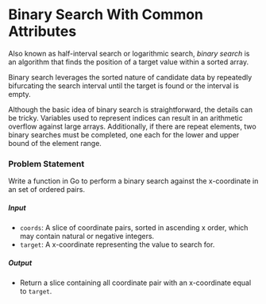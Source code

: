 # Binary Search With Common Attributes

Also known as half-interval search or logarithmic search, *binary search* is an algorithm that finds the position of a target value within a sorted array.

Binary search leverages the sorted nature of candidate data by repeatedly bifurcating the search interval until the target is found or the interval is empty.

Although the basic idea of binary search is straightforward, the details can be tricky. Variables used to represent indices can result in an arithmetic overflow against large arrays. Additionally, if there are repeat elements, two binary searches must be completed, one each for the lower and upper bound of the element range.

### Problem Statement

Write a function in Go to perform a binary search against the x-coordinate in an set of ordered pairs.

##### Input
- `coords`: A slice of coordinate pairs, sorted in ascending x order, which may contain natural or negative integers.
- `target`: A x-coordinate representing the value to search for.

##### Output
- Return a slice containing all coordinate pair with an x-coordinate equal to `target`.
